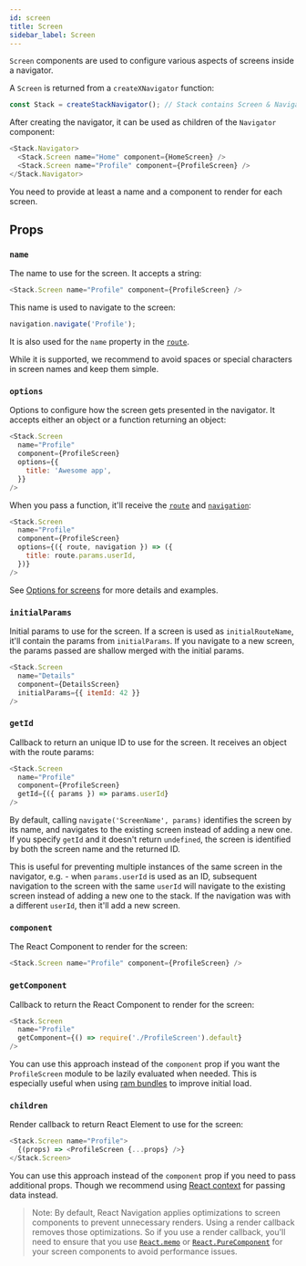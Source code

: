 ```yaml
---
id: screen
title: Screen
sidebar_label: Screen
---
```


`Screen` components are used to configure various aspects of screens inside a navigator.

A `Screen` is returned from a `createXNavigator` function:

```js
const Stack = createStackNavigator(); // Stack contains Screen & Navigator properties
```

After creating the navigator, it can be used as children of the `Navigator` component:

```js
<Stack.Navigator>
  <Stack.Screen name="Home" component={HomeScreen} />
  <Stack.Screen name="Profile" component={ProfileScreen} />
</Stack.Navigator>
```

You need to provide at least a name and a component to render for each screen.

## Props

### `name`

The name to use for the screen. It accepts a string:

```js
<Stack.Screen name="Profile" component={ProfileScreen} />
```

This name is used to navigate to the screen:

```js
navigation.navigate('Profile');
```

It is also used for the `name` property in the [`route`](route-prop.md).

While it is supported, we recommend to avoid spaces or special characters in screen names and keep them simple.

### `options`

Options to configure how the screen gets presented in the navigator. It accepts either an object or a function returning an object:

```js
<Stack.Screen
  name="Profile"
  component={ProfileScreen}
  options={{
    title: 'Awesome app',
  }}
/>
```

When you pass a function, it'll receive the [`route`](route-prop.md) and [`navigation`](navigation-prop.md):

```js
<Stack.Screen
  name="Profile"
  component={ProfileScreen}
  options={({ route, navigation }) => ({
    title: route.params.userId,
  })}
/>
```

See [Options for screens](screen-options.md) for more details and examples.

### `initialParams`

Initial params to use for the screen. If a screen is used as `initialRouteName`, it'll contain the params from `initialParams`. If you navigate to a new screen, the params passed are shallow merged with the initial params.

```js
<Stack.Screen
  name="Details"
  component={DetailsScreen}
  initialParams={{ itemId: 42 }}
/>
```

### `getId`

Callback to return an unique ID to use for the screen. It receives an object with the route params:

```js
<Stack.Screen
  name="Profile"
  component={ProfileScreen}
  getId={({ params }) => params.userId}
/>
```

By default, calling `navigate('ScreenName', params)` identifies the screen by its name, and navigates to the existing screen instead of adding a new one. If you specify `getId` and it doesn't return `undefined`, the screen is identified by both the screen name and the returned ID.

This is useful for preventing multiple instances of the same screen in the navigator, e.g. - when `params.userId` is used as an ID, subsequent navigation to the screen with the same `userId` will navigate to the existing screen instead of adding a new one to the stack. If the navigation was with a different `userId`, then it'll add a new screen.

### `component`

The React Component to render for the screen:

```js
<Stack.Screen name="Profile" component={ProfileScreen} />
```

### `getComponent`

Callback to return the React Component to render for the screen:

```js
<Stack.Screen
  name="Profile"
  getComponent={() => require('./ProfileScreen').default}
/>
```

You can use this approach instead of the `component` prop if you want the `ProfileScreen` module to be lazily evaluated when needed. This is especially useful when using [ram bundles](https://reactnative.dev/docs/ram-bundles-inline-requires) to improve initial load.

### `children`

Render callback to return React Element to use for the screen:

```js
<Stack.Screen name="Profile">
  {(props) => <ProfileScreen {...props} />}
</Stack.Screen>
```

You can use this approach instead of the `component` prop if you need to pass additional props. Though we recommend using [React context](https://react.dev/reference/react/useContext) for passing data instead.

> Note: By default, React Navigation applies optimizations to screen components to prevent unnecessary renders. Using a render callback removes those optimizations. So if you use a render callback, you'll need to ensure that you use [`React.memo`](https://reactjs.org/docs/react-api.html#reactmemo) or [`React.PureComponent`](https://reactjs.org/docs/react-api.html#reactpurecomponent) for your screen components to avoid performance issues.
